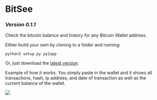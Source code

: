 # BitSee
### _Version 0.1.1_
Check the bitcoin balance and history for any Bitcoin Wallet address.

Either build your own by cloning to a folder and running:
```
python3 setup.py py2app
```

Or, just download the [latest version](https://github.com/jamesacampbell/BitBalance/finalversion.zip).

Example of how it works. You simply paste in the wallet and it shows all transactions, hash, ip address, and date of transaction as well as the current balance of the wallet.

<img src="http://imgur.com/7P6YmnQ" />
